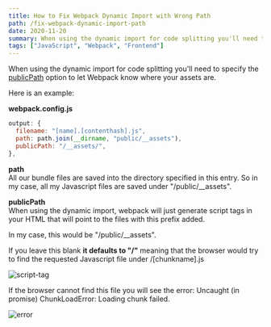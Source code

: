 ```yaml
---
title: How to Fix Webpack Dynamic Import with Wrong Path
path: /fix-webpack-dynamic-import-path
date: 2020-11-20
summary: When using the dynamic import for code splitting you'll need to specify the publicPath option to let Webpack know where your assets are.
tags: ["JavaScript", "Webpack", "Frontend"]
---
```


When using the dynamic import for code splitting you'll need to specify the
[publicPath](https://webpack.js.org/guides/public-path/) option to let Webpack
know where your assets are.

Here is an example:

**webpack.config.js**

```js
output: {
  filename: "[name].[contenthash].js",
  path: path.join(__dirname, "public/__assets"),
  publicPath: "/__assets/",
},
```

**path**  
All our bundle files are saved into the directory specified in this entry.
So in my case, all my Javascript files are saved under "/public/\_\_assets".

**publicPath**  
When using the dynamic import, webpack will just generate script tags in your HTML
that will point to the files with this prefix added.

In my case, this would be "/public/\_\_assets".

If you leave this blank **it defaults to "/"** meaning that the browser would try
to find the requested Javascript file under /[chunkname].js

![script-tag](script-tag.jpg)

If the browser cannot find this file you will see the error:
Uncaught (in promise) ChunkLoadError: Loading chunk failed.

![error](error.jpg)
